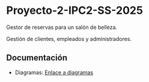 # Proyecto-2-IPC2-SS-2025
Gestor de reservas para un salón de belleza.

Gestión de clientes, empleados y administradores.

## Documentación
- Diagramas: [Enlace a diagramas](https://app.diagrams.net/#HEmahch%2FProyecto-2-IPC2-SS-2025%2Fmain%2FDocumentaci%C3%B3n%2FProyecto2-IPC2-SS-2025.drawio.png)
